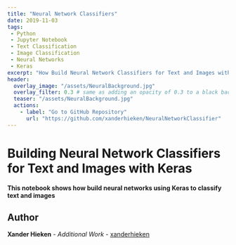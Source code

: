 ```yaml
---
title: "Neural Network Classifiers"
date: 2019-11-03
tags:
 - Python
 - Jupyter Notebook
 - Text Classification
 - Image Classification
 - Neural Networks
 - Keras
excerpt: "How Build Neural Network Classifiers for Text and Images with Keras"
header:
  overlay_image: "/assets/NeuralBackground.jpg"
  overlay_filter: 0.3 # same as adding an opacity of 0.3 to a black background
  teaser: "/assets/NeuralBackground.jpg"
  actions:
    - label: "Go to GitHub Repository"
      url: "https://github.com/xanderhieken/NeuralNetworkClassifier"
---
```

# Building Neural Network Classifiers for Text and Images with Keras

**This notebook shows how build neural networks using Keras to classify text and images**

## Author

**Xander Hieken** - *Additional Work* - [xanderhieken](https://github.com/xanderhieken)
